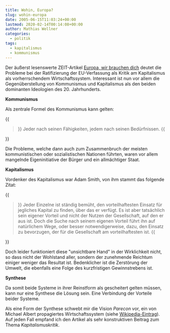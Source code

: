 ```yaml
---
title: Wohin, Europa?
slug: wohin-europa
date: 2005-06-15T11:03:24+00:00
lastmod: 2020-02-14T00:14:08+00:00
author: Mathias Wellner
categories:
  - politik
tags:
  - kapitalismus
  - kommunismus
---
```

Der äußerst lesenswerte ZEIT-Artikel [Europa, wir brauchen dich](http://www.zeit.de/2005/24/Kapitalismus_6) deutet die Probleme bei der Ratifizierung der EU-Verfassung als Kritik am Kapitalismus als vorherrschendem Wirtschaftssystem. Interessant ist nun vor allem die Gegenüberstellung von Kommunismus und Kapitalismus als den beiden dominanten Ideologien des 20. Jahrhunderts.
<!--more-->

**Kommunismus**

Als zentrale Formel des Kommunismus kann gelten:

{{<blockquote>}}
Jeder nach seinen Fähigkeiten, jedem nach seinen Bedürfnissen. 
{{</blockquote>}}

Die Probleme, welche dann auch zum Zusammenbruch der meisten kommunistischen oder sozialistischen Nationen führten, waren vor allem mangelnde Eigeninitiative der Bürger und ein allmächtiger Staat.

**Kapitalismus**

Vordenker des Kapitalismus war Adam Smith, von ihm stammt das folgende Zitat:

{{<blockquote>}}
Jeder Einzelne ist ständig bemüht, den vorteilhaftesten Einsatz für jegliches Kapital zu finden, über das er verfügt. Es ist aber tatsächlich sein eigener Vorteil und nicht der Nutzen der Gesellschaft, auf den er aus ist. Doch die Suche nach seinem eigenen Vorteil führt ihn auf natürlichem Wege, oder besser notwendigerweise, dazu, den Einsatz zu bevorzugen, der für die Gesellschaft am vorteilhaftesten ist. 
{{</blockquote>}}

Doch leider funktioniert diese "unsichtbare Hand" in der Wirklichkeit nicht, so dass nicht der Wohlstand aller, sondern der zunehmende Reichtum einiger weniger das Resultat ist. Bedenklicher ist die Zerstörung der Umwelt, die ebenfalls eine Folge des kurzfristigen Gewinnstrebens ist.

**Synthese**

Da somit beide Systeme in ihrer Reinstform als gescheitert gelten müssen, kann nur eine Synthese die Lösung sein. Eine Verbindung der Vorteile beider Systeme.

Als eine Form der Synthese schwebt mir die Vision _Parecon_ vor, ein von Michael Albert propagiertes Wirtschaftssystem (siehe [Wikipedia-Eintrag](https://de.wikipedia.org/wiki/Parecon)). Auf jeden Fall empfand ich den Artikel als sehr konstruktiven Beitrag zum Thema _Kapitalismuskritik_.